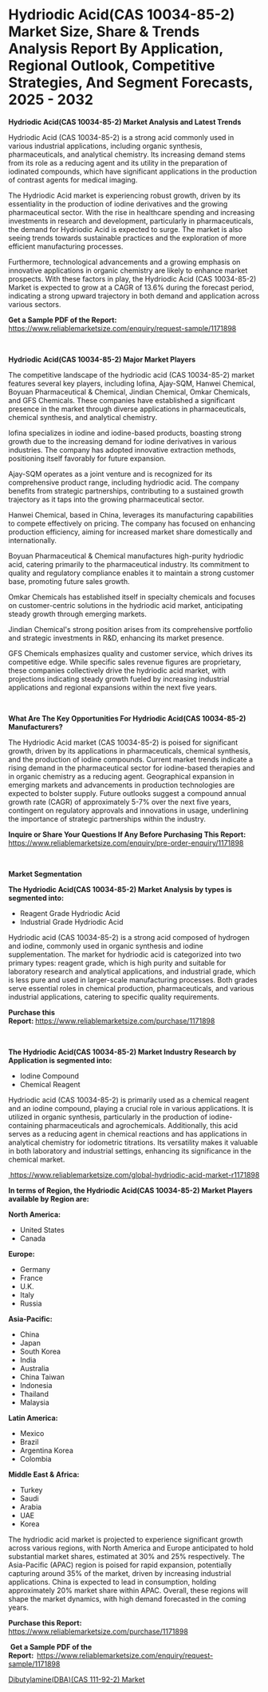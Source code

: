<p><h1>Hydriodic Acid(CAS 10034-85-2) Market Size, Share & Trends Analysis Report By Application, Regional Outlook, Competitive Strategies, And Segment Forecasts, 2025 - 2032</h1></p><p><strong>Hydriodic Acid(CAS 10034-85-2) Market Analysis and Latest Trends</strong></p>
<p><p>Hydriodic Acid (CAS 10034-85-2) is a strong acid commonly used in various industrial applications, including organic synthesis, pharmaceuticals, and analytical chemistry. Its increasing demand stems from its role as a reducing agent and its utility in the preparation of iodinated compounds, which have significant applications in the production of contrast agents for medical imaging.</p><p>The Hydriodic Acid market is experiencing robust growth, driven by its essentiality in the production of iodine derivatives and the growing pharmaceutical sector. With the rise in healthcare spending and increasing investments in research and development, particularly in pharmaceuticals, the demand for Hydriodic Acid is expected to surge. The market is also seeing trends towards sustainable practices and the exploration of more efficient manufacturing processes.</p><p>Furthermore, technological advancements and a growing emphasis on innovative applications in organic chemistry are likely to enhance market prospects. With these factors in play, the Hydriodic Acid (CAS 10034-85-2) Market is expected to grow at a CAGR of 13.6% during the forecast period, indicating a strong upward trajectory in both demand and application across various sectors.</p></p>
<p><strong>Get a Sample PDF of the Report:&nbsp;</strong> <a href="https://www.reliablemarketsize.com/enquiry/request-sample/1171898?utm_campaign=2461&utm_medium=2&utm_source=Github&utm_content=ia&utm_term=03042025&utm_id=hydriodic-acidcas-10034-85-2">https://www.reliablemarketsize.com/enquiry/request-sample/1171898</a></p>
<p>&nbsp;</p>
<p><strong>Hydriodic Acid(CAS 10034-85-2) Major Market Players</strong></p>
<p><p>The competitive landscape of the hydriodic acid (CAS 10034-85-2) market features several key players, including Iofina, Ajay-SQM, Hanwei Chemical, Boyuan Pharmaceutical & Chemical, Jindian Chemical, Omkar Chemicals, and GFS Chemicals. These companies have established a significant presence in the market through diverse applications in pharmaceuticals, chemical synthesis, and analytical chemistry.</p><p>Iofina specializes in iodine and iodine-based products, boasting strong growth due to the increasing demand for iodine derivatives in various industries. The company has adopted innovative extraction methods, positioning itself favorably for future expansion.</p><p>Ajay-SQM operates as a joint venture and is recognized for its comprehensive product range, including hydriodic acid. The company benefits from strategic partnerships, contributing to a sustained growth trajectory as it taps into the growing pharmaceutical sector.</p><p>Hanwei Chemical, based in China, leverages its manufacturing capabilities to compete effectively on pricing. The company has focused on enhancing production efficiency, aiming for increased market share domestically and internationally.</p><p>Boyuan Pharmaceutical & Chemical manufactures high-purity hydriodic acid, catering primarily to the pharmaceutical industry. Its commitment to quality and regulatory compliance enables it to maintain a strong customer base, promoting future sales growth.</p><p>Omkar Chemicals has established itself in specialty chemicals and focuses on customer-centric solutions in the hydriodic acid market, anticipating steady growth through emerging markets.</p><p>Jindian Chemical's strong position arises from its comprehensive portfolio and strategic investments in R&D, enhancing its market presence.</p><p>GFS Chemicals emphasizes quality and customer service, which drives its competitive edge. While specific sales revenue figures are proprietary, these companies collectively drive the hydriodic acid market, with projections indicating steady growth fueled by increasing industrial applications and regional expansions within the next five years.</p></p>
<p>&nbsp;</p>
<p><strong>What Are The Key Opportunities For Hydriodic Acid(CAS 10034-85-2) Manufacturers?</strong></p>
<p><p>The Hydriodic Acid market (CAS 10034-85-2) is poised for significant growth, driven by its applications in pharmaceuticals, chemical synthesis, and the production of iodine compounds. Current market trends indicate a rising demand in the pharmaceutical sector for iodine-based therapies and in organic chemistry as a reducing agent. Geographical expansion in emerging markets and advancements in production technologies are expected to bolster supply. Future outlooks suggest a compound annual growth rate (CAGR) of approximately 5-7% over the next five years, contingent on regulatory approvals and innovations in usage, underlining the importance of strategic partnerships within the industry.</p></p>
<p><strong>Inquire or Share Your Questions If Any Before Purchasing This Report:</strong> <a href="https://www.reliablemarketsize.com/enquiry/pre-order-enquiry/1171898?utm_campaign=2461&utm_medium=2&utm_source=Github&utm_content=ia&utm_term=03042025&utm_id=hydriodic-acidcas-10034-85-2">https://www.reliablemarketsize.com/enquiry/pre-order-enquiry/1171898</a></p>
<p>&nbsp;</p>
<p><strong>Market Segmentation</strong></p>
<p><strong>The Hydriodic Acid(CAS 10034-85-2) Market Analysis by types is segmented into:</strong></p>
<p><ul><li>Reagent Grade Hydriodic Acid</li><li>Industrial Grade Hydriodic Acid</li></ul></p>
<p><p>Hydriodic acid (CAS 10034-85-2) is a strong acid composed of hydrogen and iodine, commonly used in organic synthesis and iodine supplementation. The market for hydriodic acid is categorized into two primary types: reagent grade, which is high purity and suitable for laboratory research and analytical applications, and industrial grade, which is less pure and used in larger-scale manufacturing processes. Both grades serve essential roles in chemical production, pharmaceuticals, and various industrial applications, catering to specific quality requirements.</p></p>
<p><strong>Purchase this Report:&nbsp;</strong><a href="https://www.reliablemarketsize.com/purchase/1171898?utm_campaign=2461&utm_medium=2&utm_source=Github&utm_content=ia&utm_term=03042025&utm_id=hydriodic-acidcas-10034-85-2">https://www.reliablemarketsize.com/purchase/1171898</a></p>
<p>&nbsp;</p>
<p><strong>The Hydriodic Acid(CAS 10034-85-2) Market Industry Research by Application is segmented into:</strong></p>
<p><ul><li>Iodine Compound</li><li>Chemical Reagent</li></ul></p>
<p><p>Hydriodic acid (CAS 10034-85-2) is primarily used as a chemical reagent and an iodine compound, playing a crucial role in various applications. It is utilized in organic synthesis, particularly in the production of iodine-containing pharmaceuticals and agrochemicals. Additionally, this acid serves as a reducing agent in chemical reactions and has applications in analytical chemistry for iodometric titrations. Its versatility makes it valuable in both laboratory and industrial settings, enhancing its significance in the chemical market.</p></p>
<p><a href="https://www.reliablemarketsize.com/global-hydriodic-acid-market-r1171898?utm_campaign=2461&utm_medium=2&utm_source=Github&utm_content=ia&utm_term=03042025&utm_id=hydriodic-acidcas-10034-85-2">&nbsp;https://www.reliablemarketsize.com/global-hydriodic-acid-market-r1171898</a></p>
<p><strong>In terms of Region, the Hydriodic Acid(CAS 10034-85-2) Market Players available by Region are:</strong></p>
<p>
    <p> <strong> North America: </strong>
        <ul>
            <li>United States</li>
            <li>Canada</li>
        </ul>
        </p> 
    <p> <strong> Europe: </strong>
        <ul>
            <li>Germany</li>
            <li>France</li>
            <li>U.K.</li>
            <li>Italy</li>
            <li>Russia</li>
        </ul>
        </p> 
    <p> <strong> Asia-Pacific: </strong>
        <ul>
            <li>China</li>
            <li>Japan</li>
            <li>South Korea</li>
            <li>India</li>
            <li>Australia</li>
            <li>China Taiwan</li>
            <li>Indonesia</li>
            <li>Thailand</li>
            <li>Malaysia</li>
        </ul>
        </p> 
    <p> <strong> Latin America: </strong>
        <ul>
            <li>Mexico</li>
            <li>Brazil</li>
            <li>Argentina Korea</li>
            <li>Colombia</li>
        </ul>
        </p> 
    <p> <strong> Middle East & Africa: </strong>
        <ul>
            <li>Turkey</li>
            <li>Saudi</li>
            <li>Arabia</li>
            <li>UAE</li>
            <li>Korea</li>
        </ul>
    </p>
    </p>
<p><p>The hydriodic acid market is projected to experience significant growth across various regions, with North America and Europe anticipated to hold substantial market shares, estimated at 30% and 25% respectively. The Asia-Pacific (APAC) region is poised for rapid expansion, potentially capturing around 35% of the market, driven by increasing industrial applications. China is expected to lead in consumption, holding approximately 20% market share within APAC. Overall, these regions will shape the market dynamics, with high demand forecasted in the coming years.</p></p>
<p><strong>Purchase this Report: </strong><a href="https://www.reliablemarketsize.com/purchase/1171898?utm_campaign=2461&utm_medium=2&utm_source=Github&utm_content=ia&utm_term=03042025&utm_id=hydriodic-acidcas-10034-85-2">https://www.reliablemarketsize.com/purchase/1171898</a></p>
<p>&nbsp;<strong>Get a Sample PDF of the Report:&nbsp;&nbsp;</strong><a href="https://www.reliablemarketsize.com/enquiry/request-sample/1171898?utm_campaign=2461&utm_medium=2&utm_source=Github&utm_content=ia&utm_term=03042025&utm_id=hydriodic-acidcas-10034-85-2">https://www.reliablemarketsize.com/enquiry/request-sample/1171898</a></p>
<p><strong></strong></p>
<p><p><a href="https://github.com/techerghalim/Market-Research-Report-List-1/blob/main/dibutylaminedbacas-111-92-2-market.md?utm_campaign=2461&utm_medium=2&utm_source=Github&utm_content=ia&utm_term=03042025&utm_id=hydriodic-acidcas-10034-85-2">Dibutylamine(DBA)(CAS 111-92-2) Market</a></p></p>